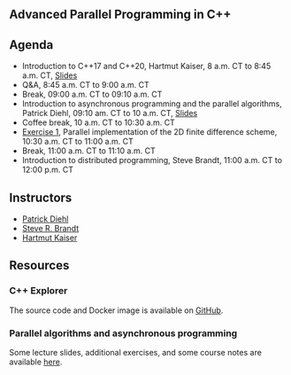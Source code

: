 ## Advanced Parallel Programming in C++

## Agenda

* Introduction to C++17 and C++20, Hartmut Kaiser, 8 a.m. CT to 8:45 a.m. CT, [Slides](introduction.pdf)
* Q&A, 8:45 a.m. CT to 9:00 a.m. CT
* Break, 09:00 a.m. CT to 09:10 a.m. CT
* Introduction to asynchronous programming and the parallel algorithms, Patrick Diehl, 09:10 am. CT to 10 a.m. CT, [Slides](/slides/part1.slides.html)
* Coffee break, 10 a.m. CT to 10:30 a.m. CT 
* [Exercise 1](https://github.com/shortcourse/USACM16-shortcourse/blob/main/exercise/Exercise1.ipynb), Parallel implementation of the 2D finite difference scheme, 10:30 a.m. CT to 11:00 a.m. CT
* Break, 11:00 a.m. CT to 11:10 a.m. CT
* Introduction to distributed programming, Steve Brandt, 11:00 a.m. CT to 12:00 p.m. CT

## Instructors 

* [Patrick Diehl](https://www.diehlpk.de/)
* [Steve R. Brandt](https://www.cct.lsu.edu/~sbrandt)
* [Hartmut Kaiser](https://www.cct.lsu.edu/~hkaiser)

## Resources

### C++ Explorer

The source code and Docker image is available on [GitHub](https://github.com/stevenrbrandt/CxxExplorer).

### Parallel algorithms and asynchronous programming

Some lecture slides, additional exercises, and some course notes are available [here](https://www.cct.lsu.edu/~pdiehl/teaching/2021/4997/).  
